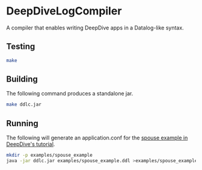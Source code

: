 DeepDiveLogCompiler
===================

A compiler that enables writing DeepDive apps in a Datalog-like syntax.

## Testing

```bash
make
```

## Building
The following command produces a standalone jar.

```bash
make ddlc.jar
```

## Running
The following will generate an application.conf for the [spouse example in DeepDive's tutorial](http://deepdive.stanford.edu/doc/basics/walkthrough/walkthrough.html).
```bash
mkdir -p examples/spouse_example
java -jar ddlc.jar examples/spouse_example.ddl >examples/spouse_example/application.conf
```

